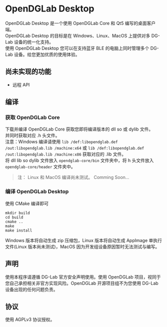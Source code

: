# OpenDGLab Desktop
OpenDGLab Desktop 是一个使用 OpenDGLab Core 和 Qt5 编写的桌面客户端。  
OpenDGLab Desktop 的目标是在 Windows、Linux、MacOS 上提供对多 DG-Lab 设备的统一化支持。  
使用 OpenDGLab Desktop 您可以在支持蓝牙 BLE 的电脑上同时管理多个 DG-Lab 设备。给您更加优质的使用体验。  

## 尚未实现的功能
 * 远程 API

## 编译
### 获取 OpenDGLab Core
下载并编译 OpenDGLab Core 获取您即将编译版本的 dll so 或 dylib 文件。  
并同时获取对应 .h 头文件。  
注意：Windows 编译请使用 `lib /def:libopendglab.def /out:libopendglab.lib /machine:x64` 或 `lib /def:libopendglab.def /out:libopendglab.lib /machine:x86` 获取对应的 .lib 文件。  
将 dll lib so dylib 文件放入 `opendglab-core/bin` 文件夹中，将 h 头文件放入 `opendglab-core/header` 文件夹中。  

> 注： Linux 和 MacOS 编译尚未测试。 Comming Soon...

### 编译 OpenDGLab Desktop
使用 CMake 编译即可  

```shell
mkdir build
cd build
cmake ..
make
make install
```

Windows 版本将自动生成 zip 压缩包，Linux 版本将自动生成 AppImage 单执行文件(Linux 版本尚未测试)，MacOS 因为开发组设备原因暂时无法测试与编写。

## 声明
使用本程序请遵循 DG-Lab 官方安全声明使用。使用 OpenDGLab 项目，视同于您自己承担相关非官方实现风险。OpenDGLab 开源项目组不为您使用 DG-Lab 设备出现的任何问题负责。

## 协议
使用 AGPLv3 协议授权。
